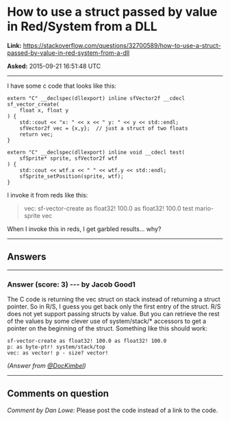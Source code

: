 # How to use a struct passed by value in Red/System from a DLL

**Link:**
<https://stackoverflow.com/questions/32700589/how-to-use-a-struct-passed-by-value-in-red-system-from-a-dll>

**Asked:** 2015-09-21 16:51:48 UTC

------------------------------------------------------------------------

I have some c code that looks like this:

    extern "C" __declspec(dllexport) inline sfVector2f __cdecl sf_vector_create(
        float x, float y
    ) {
        std::cout << "x: " << x << " y: " << y << std::endl;
        sfVector2f vec = {x,y};  // just a struct of two floats
        return vec;
    }

    extern "C" __declspec(dllexport) inline void __cdecl test(
        sfSprite* sprite, sfVector2f wtf
    ) {
        std::cout << wtf.x << " " << wtf.y << std::endl;
        sfSprite_setPosition(sprite, wtf);
    }

I invoke it from reds like this:

> vec: sf-vector-create as float32! 100.0 as float32! 100.0 test
> mario-sprite vec

When I invoke this in reds, I get garbled results\... why?

------------------------------------------------------------------------

## Answers

------------------------------------------------------------------------

### Answer (score: 3) --- by Jacob Good1

The C code is returning the vec struct on stack instead of returning a
struct pointer. So in R/S, I guess you get back only the first entry of
the struct. R/S does not yet support passing structs by value. But you
can retrieve the rest of the values by some clever use of
system/stack/\* accessors to get a pointer on the beginning of the
struct. Something like this should work:

    sf-vector-create as float32! 100.0 as float32! 100.0
    p: as byte-ptr! system/stack/top
    vec: as vector! p - size? vector!

*(Answer from
[\@DocKimbel](https://stackoverflow.com/users/2081311/dockimbel))*

------------------------------------------------------------------------

## Comments on question

*Comment by Dan Lowe:* Please post the code instead of a link to the
code.
